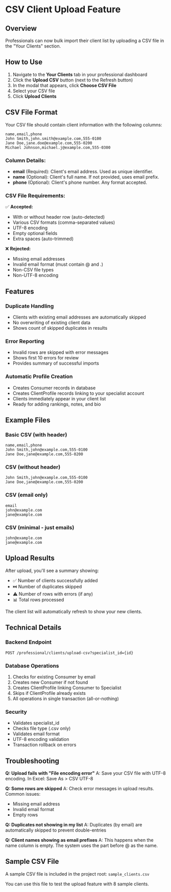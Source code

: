 # CSV Client Upload Feature

## Overview
Professionals can now bulk import their client list by uploading a CSV file in the "Your Clients" section.

## How to Use

1. Navigate to the **Your Clients** tab in your professional dashboard
2. Click the **Upload CSV** button (next to the Refresh button)
3. In the modal that appears, click **Choose CSV File**
4. Select your CSV file
5. Click **Upload Clients**

## CSV File Format

Your CSV file should contain client information with the following columns:

```csv
name,email,phone
John Smith,john.smith@example.com,555-0100
Jane Doe,jane.doe@example.com,555-0200
Michael Johnson,michael.j@example.com,555-0300
```

### Column Details:

- **email** (Required): Client's email address. Used as unique identifier.
- **name** (Optional): Client's full name. If not provided, uses email prefix.
- **phone** (Optional): Client's phone number. Any format accepted.

### CSV File Requirements:

✅ **Accepted:**
- With or without header row (auto-detected)
- Various CSV formats (comma-separated values)
- UTF-8 encoding
- Empty optional fields
- Extra spaces (auto-trimmed)

❌ **Rejected:**
- Missing email addresses
- Invalid email format (must contain @ and .)
- Non-CSV file types
- Non-UTF-8 encoding

## Features

### Duplicate Handling
- Clients with existing email addresses are automatically skipped
- No overwriting of existing client data
- Shows count of skipped duplicates in results

### Error Reporting
- Invalid rows are skipped with error messages
- Shows first 10 errors for review
- Provides summary of successful imports

### Automatic Profile Creation
- Creates Consumer records in database
- Creates ClientProfile records linking to your specialist account
- Clients immediately appear in your client list
- Ready for adding rankings, notes, and bio

## Example Files

### Basic CSV (with header)
```csv
name,email,phone
John Smith,john@example.com,555-0100
Jane Doe,jane@example.com,555-0200
```

### CSV (without header)
```csv
John Smith,john@example.com,555-0100
Jane Doe,jane@example.com,555-0200
```

### CSV (email only)
```csv
email
john@example.com
jane@example.com
```

### CSV (minimal - just emails)
```csv
john@example.com
jane@example.com
```

## Upload Results

After upload, you'll see a summary showing:
- ✅ Number of clients successfully added
- ⏭️ Number of duplicates skipped
- ⚠️ Number of rows with errors (if any)
- 📊 Total rows processed

The client list will automatically refresh to show your new clients.

## Technical Details

### Backend Endpoint
```
POST /professional/clients/upload-csv?specialist_id={id}
```

### Database Operations
1. Checks for existing Consumer by email
2. Creates new Consumer if not found
3. Creates ClientProfile linking Consumer to Specialist
4. Skips if ClientProfile already exists
5. All operations in single transaction (all-or-nothing)

### Security
- Validates specialist_id
- Checks file type (.csv only)
- Validates email format
- UTF-8 encoding validation
- Transaction rollback on errors

## Troubleshooting

**Q: Upload fails with "File encoding error"**
A: Save your CSV file with UTF-8 encoding. In Excel: Save As > CSV UTF-8

**Q: Some rows are skipped**
A: Check error messages in upload results. Common issues:
   - Missing email address
   - Invalid email format
   - Empty rows

**Q: Duplicates not showing in my list**
A: Duplicates (by email) are automatically skipped to prevent double-entries

**Q: Client names showing as email prefixes**
A: This happens when the name column is empty. The system uses the part before @ as the name.

## Sample CSV File

A sample CSV file is included in the project root: `sample_clients.csv`

You can use this file to test the upload feature with 8 sample clients.
